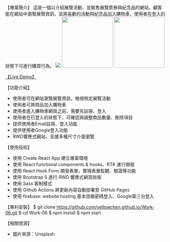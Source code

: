 【專案簡介】
這是一個以介紹展覽活動、並販售展覽票券與紀念品的網站，顧客能在網站中瀏覽展覽資訊，並將喜歡的活動與紀念品加入購物車，使用者在登入的狀態下可進行購買行為。
<img src="https://res.cloudinary.com/da85u8p5e/image/upload/v1735200815/Home_we1l2g.jpg">
<img src="https://res.cloudinary.com/da85u8p5e/image/upload/v1735200816/Home_mobile_dzbgcy.jpg" width="160px" />
<img src="https://res.cloudinary.com/da85u8p5e/image/upload/v1735202254/Home_mobile_nav_ks0ldo.jpg" width="160px">

[【Live Demo】](https://yellowchen.github.io/Work-06/)

【功能介紹】
- 使用者可在網站瀏覽展覽資訊，檢視特定展覽活動
- 使用者可將商品加入購物車
- 使用者進入購物車網頁之前，需要先註冊、登入
- 使用者在已登入的狀態下，可確認與調整商品數量、刪除項目
- 提供使用者Email註冊、登入功能
- 提供使用者Google登入功能
- RWD響應式網站，支援多種尺寸介面瀏覽

【使用技術】
- 使用 Create React App 建立專案環境
- 使用 React functional components & hooks、RTK 進行開發
- 使用 React Hook Form 開發表單，實現表單監聽、驗證等功能
- 使用 Bootstrap 5 進行 RWD 響應式網頁排版
- 使用 Sass 客制樣式
- 使用 Github Actions 將更新內容自動部署至 GitHub Pages
- 使用 firebase: website hosting 基本信箱密碼登入、Google第三分登入

【專利安裝】
$ git clone https://github.com/yellowchen.github.io/Work-06.git
$ cd Work-06
$ npm install
$ npm start


【相關資源】
- 圖片來源：Unsplash
